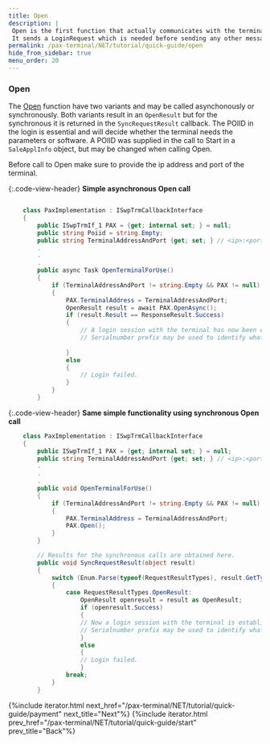 ```yaml
---
title: Open
description: |
 Open is the first function that actually communicates with the terminal. 
 It sends a LoginRequest which is needed before sending any other message.
permalink: /pax-terminal/NET/tutorial/quick-guide/open
hide_from_sidebar: true
menu_order: 20
---
```


### Open

The [Open][open] function have two variants and may be called asynchonously or synchronously. Both variants result in an `OpenResult` but for the synchronous it is returned in the `SyncRequestResult` callback. The POIID in the login is essential and will decide whether the terminal needs the parameters or software. A POIID was supplied in the call to Start in a `SaleApplInfo` object, but may be changed when calling Open.

Before call to Open make sure to provide the ip address and port of the terminal.

{:.code-view-header}
**Simple asynchronous Open call**

```c#

    class PaxImplementation : ISwpTrmCallbackInterface
    {
        public ISwpTrmIf_1 PAX = {get; internal set; } = null;
        public string Poiid = string.Empty;
        public string TerminalAddressAndPort {get; set; } // <ip>:<port>
        .
        .
        .
        public async Task OpenTerminalForUse()
        {
            if (TerminalAddressAndPort != string.Empty && PAX != null)
            {
                PAX.TerminalAddress = TerminalAddressAndPort;
                OpenResult result = await PAX.OpenAsync();
                if (result.Result == ResponseResult.Success)
                {
                    // A login session with the terminal has now been established and the terminal may be used.
                    // Serialnumber prefix may be used to identify what type of terminal 171=A30/229=A35/185=A920
                    
                }
                else
                {
                    // Login failed. 
                }
            }
        }
```

{:.code-view-header}
**Same simple functionality using synchronous Open call**

```c#
    class PaxImplementation : ISwpTrmCallbackInterface
    {
        public ISwpTrmIf_1 PAX = {get; internal set; } = null;
        public string TerminalAddressAndPort {get; set; } // <ip>:<port>
        .
        .
        .
        public void OpenTerminalForUse()
        {
            if (TerminalAddressAndPort != string.Empty && PAX != null)
            {
                PAX.TerminalAddress = TerminalAddressAndPort;
                PAX.Open();
            }
        }

        // Results for the synchronous calls are obtained here.
        public void SyncRequestResult(object result)
        {
            switch (Enum.Parse(typeof(RequestResultTypes), result.GetType().Name))
            {
                case RequestResultTypes.OpenResult:
                    OpenResult openresult = result as OpenResult;
                    if (openresult.Success) 
                    {
                    // Now a login session with the terminal is established and the terminal may be used.
                    // Serialnumber prefix may be used to identify what type of terminal 171=A30/229=A35/185=A920
                    }
                    else
                    {
                    // Login failed. 
                    }
                break;
            }
        }
```

{%include iterator.html next_href="/pax-terminal/NET/tutorial/quick-guide/payment" next_title="Next"%}
{%include iterator.html prev_href="/pax-terminal/NET/tutorial/quick-guide/start" prev_title="Back"%}

[open]: /pax-terminal/NET/Methods/openasync.md

